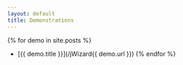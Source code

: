 ```yaml
---
layout: default
title: Demonstrations
---
```


{% for demo in site.posts %}
  * [{{ demo.title }}](/jWizard{{ demo.url }})
{% endfor %}